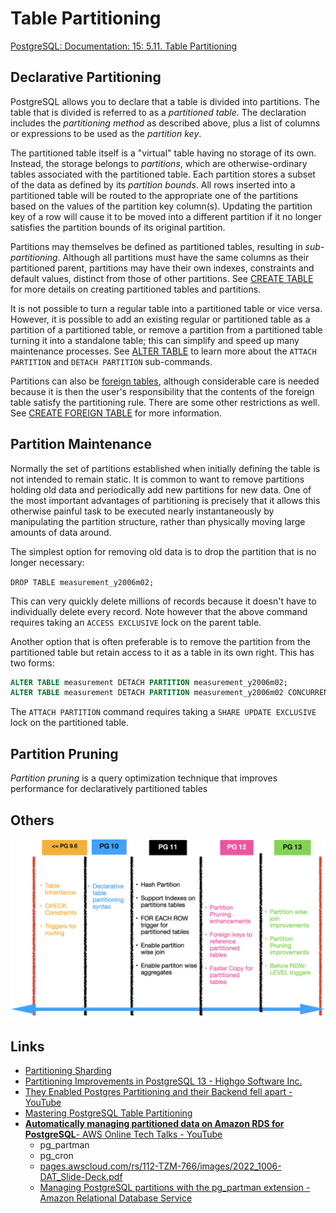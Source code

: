 # Table Partitioning

[PostgreSQL: Documentation: 15: 5.11. Table Partitioning](https://www.postgresql.org/docs/current/ddl-partitioning.html)

## Declarative Partitioning

PostgreSQL allows you to declare that a table is divided into partitions. The table that is divided is referred to as a _partitioned table_. The declaration includes the _partitioning method_ as described above, plus a list of columns or expressions to be used as the _partition key_.

The partitioned table itself is a "virtual" table having no storage of its own. Instead, the storage belongs to _partitions_, which are otherwise-ordinary tables associated with the partitioned table. Each partition stores a subset of the data as defined by its _partition bounds_. All rows inserted into a partitioned table will be routed to the appropriate one of the partitions based on the values of the partition key column(s). Updating the partition key of a row will cause it to be moved into a different partition if it no longer satisfies the partition bounds of its original partition.

Partitions may themselves be defined as partitioned tables, resulting in _sub-partitioning_. Although all partitions must have the same columns as their partitioned parent, partitions may have their own indexes, constraints and default values, distinct from those of other partitions. See [CREATE TABLE](https://www.postgresql.org/docs/current/sql-createtable.html "CREATE TABLE") for more details on creating partitioned tables and partitions.

It is not possible to turn a regular table into a partitioned table or vice versa. However, it is possible to add an existing regular or partitioned table as a partition of a partitioned table, or remove a partition from a partitioned table turning it into a standalone table; this can simplify and speed up many maintenance processes. See [ALTER TABLE](https://www.postgresql.org/docs/current/sql-altertable.html "ALTER TABLE") to learn more about the `ATTACH PARTITION` and `DETACH PARTITION` sub-commands.

Partitions can also be [foreign tables](https://www.postgresql.org/docs/current/ddl-foreign-data.html "5.12. Foreign Data"), although considerable care is needed because it is then the user's responsibility that the contents of the foreign table satisfy the partitioning rule. There are some other restrictions as well. See [CREATE FOREIGN TABLE](https://www.postgresql.org/docs/current/sql-createforeigntable.html "CREATE FOREIGN TABLE") for more information.

## Partition Maintenance

Normally the set of partitions established when initially defining the table is not intended to remain static. It is common to want to remove partitions holding old data and periodically add new partitions for new data. One of the most important advantages of partitioning is precisely that it allows this otherwise painful task to be executed nearly instantaneously by manipulating the partition structure, rather than physically moving large amounts of data around.

The simplest option for removing old data is to drop the partition that is no longer necessary:

`DROP TABLE measurement_y2006m02;`

This can very quickly delete millions of records because it doesn't have to individually delete every record. Note however that the above command requires taking an `ACCESS EXCLUSIVE` lock on the parent table.

Another option that is often preferable is to remove the partition from the partitioned table but retain access to it as a table in its own right. This has two forms:

```sql
ALTER TABLE measurement DETACH PARTITION measurement_y2006m02;
ALTER TABLE measurement DETACH PARTITION measurement_y2006m02 CONCURRENTLY;
```

The `ATTACH PARTITION` command requires taking a `SHARE UPDATE EXCLUSIVE` lock on the partitioned table.

## Partition Pruning

_Partition pruning_ is a query optimization technique that improves performance for declaratively partitioned tables

## Others

![table-partitioning-postgres](../../../media/Pasted%20image%2020230326214011.png)

## Links

- [Partitioning Sharding](databases/sql-databases/partitioning-sharding.md)
- [Partitioning Improvements in PostgreSQL 13 - Highgo Software Inc.](https://www.highgo.ca/2020/08/08/partitioning-improvements-in-postgresql-13/)
- [They Enabled Postgres Partitioning and their Backend fell apart - YouTube](https://www.youtube.com/watch?v=YPorP8BsF_c)
- [Mastering PostgreSQL Table Partitioning](https://fragland.dev/a-guide-to-table-partitioning-with-postgresql-12)
- [**Automatically managing partitioned data on Amazon RDS for PostgreSQL**- AWS Online Tech Talks - YouTube](https://www.youtube.com/watch?v=AfQJgoyv9Fc)
	- pg_partman
	- pg_cron
	- [pages.awscloud.com/rs/112-TZM-766/images/2022\_1006-DAT\_Slide-Deck.pdf](https://pages.awscloud.com/rs/112-TZM-766/images/2022_1006-DAT_Slide-Deck.pdf)
	- [Managing PostgreSQL partitions with the pg\_partman extension - Amazon Relational Database Service](https://docs.aws.amazon.com/AmazonRDS/latest/UserGuide/PostgreSQL_Partitions.html)
